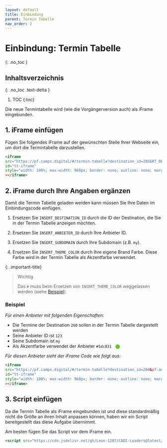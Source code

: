 ```yaml
---
layout: default
title: Einbindung
parent: Termin Tabelle
nav_order: 2
---
```


# Einbindung: Termin Tabelle
{: .no_toc }

## Inhaltsverzeichnis
{: .no_toc .text-delta }

1. TOC
{:toc}

Die neue Termintabelle wird (wie die Vorgängerversion auch) als iFrame eingebunden.

## 1. iFrame einfügen

Fügen Sie folgendes iFrame auf der gewünschten Stelle Ihrer Webseite ein, um dort die Termintabelle darzustellen.

```html
<iframe
src="https://pf.camps.digital/#/termin-tabelle?destination_id=INSERT_DESTINATION_ID&pf-anbieter-id=INSERT_ANBIETER_ID&pf-subdomain=INSERT_SUBDOMAIN&pf-theme-color=INSERT_THEME_COLOR"
id="tt-iframe"
style="width: 100%; max-width: 960px; border: none; outline: none; margin: auto; border-radius: 6px;"
></iframe>
```

## 2. iFrame durch Ihre Angaben ergänzen

Damit die Termin Tabelle geladen werden kann müssen Sie Ihre Daten im Einbindungscode einfügen.

1. Ersetzen Sie `INSERT_DESTINATION_ID` durch die ID der Destination, die Sie in der Termin Tabelle anzeigen möchten.

2. Ersetzen Sie `INSERT_ANBIETER_ID` durch Ihre Anbieter ID.

3. Ersetzen Sie `INSERT_SUBDOMAIN` durch Ihre Subdomain (z.B. `my`).

4. Ersetzen Sie `INSERT_THEME_COLOR` durch Ihre eigene Brand Farbe. Diese Farbe wird in der Termin Tabelle als Akzentfarbe verwendet.

{: .important-title}
> Wichtig
>
> Das `#` muss beim Ersetzen von `INSERT_THEME_COLOR` weggelassen werden (siehe [Beispiel](#beispiel)).

### Beispiel

*Für einen Anbieter mit folgenden Eigenschaften:*
- Die Termine der Destination `260` sollen in der Termin Tabelle dargestellt werden
- Seine Anbieter ID ist `123`
- Seine Subdomain ist `my`
- Als Akzentfarbe verwendet der Anbieter `#5dc831` <span style="background-color: #5dc831; width: 1em; height: 1em; display: inline-block; vertical-align: middle; border-radius: 50%; margin-left: 8px; box-shadow: 0 1px 2px rgba(0,0,0,0.12), 0 3px 10px rgba(0,0,0,0.08);"></span>

*Für diesen Anbieter sieht der iFrame Code wie folgt aus:*

```html
<iframe
src="https://pf.camps.digital/#/termin-tabelle?destination_id=260&pf-anbieter-id=123&pf-subdomain=my&pf-theme-color=5dc831"
id="tt-iframe"
style="width: 100%; max-width: 960px; border: none; outline: none; margin: auto; border-radius: 6px;"
></iframe>
```

## 3. Script einfügen

Da die Termin Tabelle als iFrame eingebunden ist und diese standardmäßig nicht die Größe an ihren Inhalt anpassen können, haben wir ein Script bereitgestellt das diese Aufgabe übernimmt.

Am besten fügen Sie das Script vor dem iFrame ein.

```html
<script src="https://cdn.jsdelivr.net/gh/Leon-1207/CADI-Loaders@latest/TerminTabelle.js" />
```
